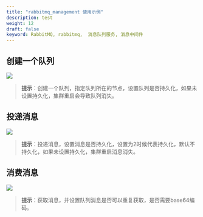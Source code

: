 ```yaml
---
title: "rabbitmq_management 使用示例"
description: test
weight: 12
draft: false
keyword: RabbitMQ, rabbitmq,  消息队列服务, 消息中间件
---
```


##  创建一个队列

![](../../_images/create_queue.png)

> **提示**：创建一个队列，指定队列所在的节点，设置队列是否持久化，如果未设置持久化，集群重启会导致队列消失。

##  投递消息

![](../../_images/publish_message.png)

> **提示**：投递消息，设置消息是否持久化，设置为2时候代表持久化，默认不持久化，如果未设置持久化，集群重启消息消失。

##  消费消息

![](../../_images/get_message.png)

> **提示**：获取消息，并设置队列消息是否可以重复获取，是否需要base64编码。

